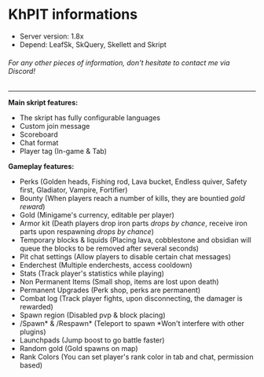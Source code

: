 # KhPIT informations
- Server version: 1.8x
- Depend: LeafSk, SkQuery, Skellett and Skript<br>
###### For any other pieces of information, don't hesitate to contact me via Discord!
<hr>

**Main skript features:**
- The skript has fully configurable languages
- Custom join message
- Scoreboard
- Chat format
- Player tag (In-game & Tab)

**Gameplay features:**
- Perks (Golden heads, Fishing rod, Lava bucket, Endless quiver, Safety first, Gladiator, Vampire, Fortifier)
- Bounty (When players reach a number of kills, they are bountied *gold reward*)
- Gold (Minigame's currency, editable per player)
- Armor kit (Death players drop iron parts *drops by chance*, receive iron parts upon respawning *drops by chance*)
- Temporary blocks & liquids (Placing lava, cobblestone and obsidian will queue the blocks to be removed after several seconds)
- Pit chat settings (Allow players to disable certain chat messages)
- Enderchest (Multiple enderchests, access cooldown)
- Stats (Track player's statistics while playing)
- Non Permanent Items (Small shop, items are lost upon death)
- Permanent Upgrades (Perk shop, perks are permanent)
- Combat log (Track player fights, upon disconnecting, the damager is rewarded)
- Spawn region (Disabled pvp & block placing)
- /Spawn* & /Respawn* (Teleport to spawn *Won't interfere with other plugins)
- Launchpads (Jump boost to go battle faster)
- Random gold (Gold spawns on map)
- Rank Colors (You can set player's rank color in tab and chat, permission based)
